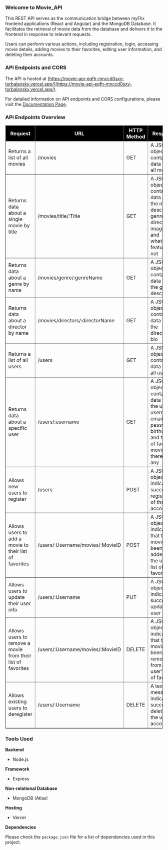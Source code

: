 ### Welcome to Movie_API 

This REST API serves as the communication bridge between myFlix frontend applications (React and Angular) and the MongoDB Database. It facilitates the retrieval of movie data from the database and delivers it to the frontend in response to relevant requests.

Users can perform various actions, including registration, login, accessing movie details, adding movies to their favorites, editing user information, and deleting their accounts.

### API Endpoints and CORS

The API is hosted at [https://movie-api-eqfh-mnccd0sxy-torbalansky.vercel.app/](https://movie-api-eqfh-mnccd0sxy-torbalansky.vercel.app/).

For detailed information on API endpoints and CORS configurations, please visit the [Documentation Page](https://movie-api-eqfh-git-master-torbalanskys-projects.vercel.app/documentation).

### API Endpoints Overview

<table cellpadding="8" cellspacing="0" border="1" style="border-collapse: collapse; width: 100%;">
    <thead>
        <tr style="background-color: black; color: white;">
            <th>Request</th>
            <th>URL</th>
            <th>HTTP Method</th>
            <th>Response</th>
        </tr>
    </thead>
    <tbody>
        <tr>
            <td>Returns a list of all movies</td>
            <td>/movies</td>
            <td>GET</td>
            <td>A JSON object containing data about all movies</td>
        </tr>
        <tr>
            <td>Returns data about a single movie by title</td>
            <td>/movies/title/:Title</td>
            <td>GET</td>
            <td>A JSON object containing data about the movie's description, genre, director, image URL, and whether it's featured or not</td>
        </tr>
        <tr>
            <td>Returns data about a genre by name</td>
            <td>/movies/genre/:genreName</td>
            <td>GET</td>
            <td>A JSON object containing data about the genre's description</td>
        </tr>
        <tr>
            <td>Returns data about a director by name</td>
            <td>/movies/directors/:directorName</td>
            <td>GET</td>
            <td>A JSON object containing data about the director's bio</td>
        </tr>
        <tr>
            <td>Returns a list of all users</td>
            <td>/users</td>
            <td>GET</td>
            <td>A JSON object containing data about all users</td>
        </tr>
        <tr>
            <td>Returns data about a specific user</td>
            <td>/users/:username</td>
            <td>GET</td>
            <td>A JSON object containing data about the user's username, email, password, birthday, and the list of favorite movies if there are any</td>
        </tr>
        <tr>
            <td>Allows new users to register</td>
            <td>/users</td>
            <td>POST</td>
            <td>A JSON object indicating successful registration of the account</td>
        </tr>
        <tr>
            <td>Allows users to add a movie to their list of favorites</td>
            <td>/users/:Username/movies/:MovieID</td>
            <td>POST</td>
            <td>A JSON object indicating that the movie has been added to the user's list of favorites</td>
        </tr>
        <tr>
            <td>Allows users to update their user info</td>
            <td>/users/:Username</td>
            <td>PUT</td>
            <td>A JSON object indicating successful update of user info</td>
        </tr>
        <tr>
            <td>Allows users to remove a movie from their list of favorites</td>
            <td>/users/:Username/movies/:MovieID</td>
            <td>DELETE</td>
            <td>A JSON object indicating that the movie has been removed from the user's list of favorites</td>
        </tr>
        <tr>
            <td>Allows existing users to deregister</td>
            <td>/users/:Username</td>
            <td>DELETE</td>
            <td>A text message indicating successful deletion of the user account</td>
        </tr>
    </tbody>
</table>


### Tools Used

**Backend**

- Node.js

**Framework**

- Express

**Non-relational Database**

- MongoDB (Atlas)

**Hosting**

- Vercel

**Dependencies**

Please check the `package.json` file for a list of dependencies used in this project.
